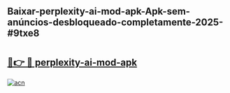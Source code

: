 ## Baixar-perplexity-ai-mod-apk-Apk-sem-anúncios-desbloqueado-completamente-2025-#9txe8

# <h2><a href="https://ainizakaria.my?title=perplexity-ai-mod-apk&ref=22M">🔗👉 🔴 perplexity-ai-mod-apk</a></h2>

[![acn](https://github.com/user-attachments/assets/0f9c940e-d8b0-45ae-aac7-cd30a18b3e1c)](https://ainizakaria.my?title=perplexity-ai-mod-apk&ref=22M)

